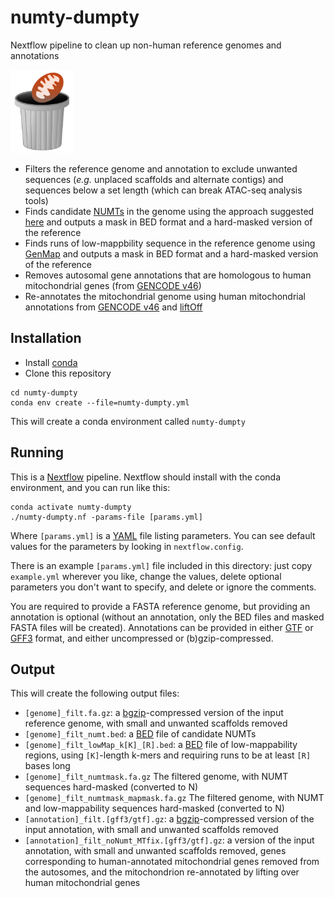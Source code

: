 # numty-dumpty
Nextflow pipeline to clean up non-human reference genomes and annotations
<p>
<img src="numty_dumpty.png" alt="numty-dumpty" width=100 />
</p>

* Filters the reference genome and annotation to exclude unwanted sequences (*e.g.* unplaced scaffolds and alternate contigs) and sequences below a set length (which can break ATAC-seq analysis tools)
* Finds candidate [NUMTs](https://www.ncbi.nlm.nih.gov/pmc/articles/PMC7671390/) in the genome using the approach suggested [here](https://github.com/caleblareau/mitoblacklist) and outputs a mask in BED format and a hard-masked version of the reference
* Finds runs of low-mappbility sequence in the reference genome using [GenMap](https://github.com/cpockrandt/genmap) and outputs a mask in BED format and a hard-masked version of the reference
* Removes autosomal gene annotations that are homologous to human mitochondrial genes (from [GENCODE v46](https://www.gencodegenes.org/human/))
* Re-annotates the mitochondrial genome using human mitochondrial annotations from [GENCODE v46](https://www.gencodegenes.org/human/) and [liftOff](https://github.com/agshumate/Liftoff)

## Installation
* Install [conda](https://github.com/conda-forge/miniforge)
* Clone this repository
  
```
cd numty-dumpty
conda env create --file=numty-dumpty.yml
```
This will create a conda environment called `numty-dumpty`

## Running
This is a [Nextflow](https://www.nextflow.io/) pipeline. Nextflow should install with the conda environment, and you can run like this:
```
conda activate numty-dumpty
./numty-dumpty.nf -params-file [params.yml]
```
Where `[params.yml]` is a [YAML](https://www.cloudbees.com/blog/yaml-tutorial-everything-you-need-get-started) file listing parameters. You can see default values for the parameters by looking in `nextflow.config`.

There is an example `[params.yml]` file included in this directory: just copy `example.yml` wherever you like, change the values, delete optional parameters you don't want to specify, and delete or ignore the comments.

You are required to provide a FASTA reference genome, but providing an annotation is optional (without an annotation, only the BED files and masked FASTA files will be created). Annotations can be provided in either [GTF](https://genome.ucsc.edu/FAQ/FAQformat.html#format4) or [GFF3](https://genome.ucsc.edu/FAQ/FAQformat.html#format3) format, and either uncompressed or (b)gzip-compressed.

## Output
This will create the following output files:
* `[genome]_filt.fa.gz`: a [bgzip](http://www.htslib.org/doc/bgzip.html)-compressed version of the input reference genome, with small and unwanted scaffolds removed
* `[genome]_filt_numt.bed`: a [BED](https://genome.ucsc.edu/FAQ/FAQformat.html#format1) file of candidate NUMTs
* `[genome]_filt_lowMap_k[K]_[R].bed`: a [BED](https://genome.ucsc.edu/FAQ/FAQformat.html#format1) file of low-mappability regions, using `[K]`-length k-mers and requiring runs to be at least `[R]` bases long
* `[genome]_filt_numtmask.fa.gz` The filtered genome, with NUMT sequences hard-masked (converted to N)
* `[genome]_filt_numtmask_mapmask.fa.gz` The filtered genome, with NUMT and low-mappability sequences hard-masked (converted to N)
* `[annotation]_filt.[gff3/gtf].gz`: a [bgzip](http://www.htslib.org/doc/bgzip.html)-compressed version of the input annotation, with small and unwanted scaffolds removed
* `[annotation]_filt_noNumt_MTfix.[gff3/gtf].gz`: a version of the input annotation, with small and unwanted scaffolds removed, genes corresponding to human-annotated mitochondrial genes removed from the autosomes, and the mitochondrion re-annotated by lifting over human mitochondrial genes


